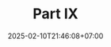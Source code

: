 ---
weight: 5350
title: "Part IX"
description: ""
icon: "book"
date: "2025-02-10T21:46:08+07:00"
lastmod: "2025-02-10T21:46:08+07:00"
draft: false
toc: true
---